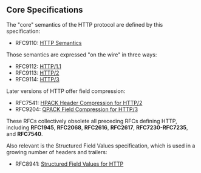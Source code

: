 
## Core Specifications

The "core" semantics of the HTTP protocol are defined by this specification:

 * RFC9110: [HTTP Semantics](/specs/rfc9110.html)

Those semantics are expressed "on the wire" in three ways:

 * RFC9112: [HTTP/1.1](/specs/rfc9112.html)
 * RFC9113: [HTTP/2](/specs/rfc9113.html)
 * RFC9114: [HTTP/3](/specs/rfc9114.html)

Later versions of HTTP offer field compression:

 * RFC7541: [HPACK Header Compression for HTTP/2](/specs/rfc7541.html)
 * RFC9204: [QPACK Field Compression for HTTP/3](/specs/rfc9204.html)
 
These RFCs collectively obsolete all preceding RFCs defining HTTP, including **RFC1945**, **RFC2068**, **RFC2616**, **RFC2617**, **RFC7230-RFC7235**, and **RFC7540**.

Also relevant is the Structured Field Values specification, which is used in a growing number of headers and trailers:

 * RFC8941: [Structured Field Values for HTTP](/specs/rfc8941.html)